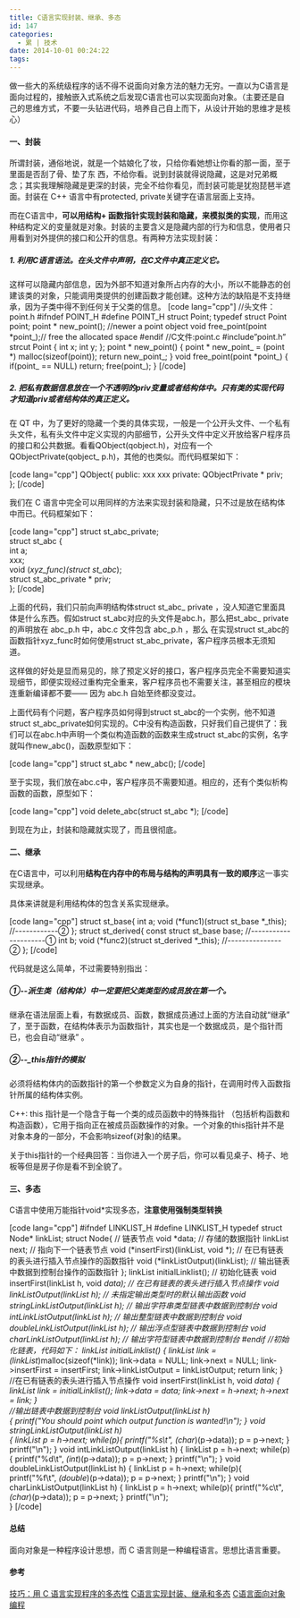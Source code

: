 ```yaml
---
title: C语言实现封装、继承、多态
id: 147
categories:
  - 累 | 技术
date: 2014-10-01 00:24:22
tags:
---
```


做一些大的系统级程序的话不得不说面向对象方法的魅力无穷。一直以为C语言是面向过程的，接触嵌入式系统之后发现C语言也可以实现面向对象。（主要还是自己的思维方式，不要一头钻进代码，培养自己自上而下，从设计开始的思维才是核心）<p>

#### 一、封装

<p>所谓封装，通俗地说，就是一个姑娘化了妆，只给你看她想让你看的那一面，至于里面是否刮了骨、垫了东 西，不给你看。说到封装就得说隐藏，这是对兄弟概念；其实我理解隐藏是更深的封装，完全不给你看见，而封装可能是犹抱琵琶半遮面。封装在 C++ 语言中有protected, private关键字在语言层面上支持。

而在C语言中，**可以用结构+ 函数指针实现封装和隐藏，来模拟类的实现**，而用这种结构定义的变量就是对象。封装的主要含义是隐藏内部的行为和信息，使用者只用看到对外提供的接口和公开的信息。有两种方法实现封装：

##### 1\. 利用C语言语法。在头文件中声明，在C文件中真正定义它。

这样可以隐藏内部信息，因为外部不知道对象所占内存的大小，所以不能静态的创建该类的对象，只能调用类提供的创建函数才能创建。这种方法的缺陷是不支持继承，因为子类中得不到任何关于父类的信息。
[code lang="cpp"]
//头文件：point.h
#ifndef POINT_H
#define POINT_H 
struct Point; 
typedef struct Point point; 
point * new_point(); //newer a point object 
void free_point(point *point_);// free the allocated space 
#endif 
//C文件:point.c 
#include”point.h” 
strcut Point {
    int x; 
    int y; 
}; 
point * new_point() 
{ 
    point * new_point_ = (point *) malloc(sizeof(point)); 
    return new_point_; 
}
void free_point(point *point_) 
{ 
    if(point_ == NULL) 
        return; 
    free(point_);
}
[/code]

##### 2\. 把私有数据信息放在一个不透明的priv变量或者结构体中。只有类的实现代码才知道priv或者结构体的真正定义。

在 QT 中，为了更好的隐藏一个类的具体实现，一般是一个公开头文件、一个私有头文件，私有头文件中定义实现的内部细节，公开头文件中定义开放给客户程序员的接口和公共数据。看看QObject(qobject.h)，对应有一个QObjectPrivate(qobject_ p.h)，其他的也类似。而代码框架如下：

[code lang="cpp"]
QObject{
public: 
    xxx
    xxx
private:
    QObjectPrivate * priv;
};
[/code]

我们在 C 语言中完全可以用同样的方法来实现封装和隐藏，只不过是放在结构体中而已。代码框架如下：

[code lang="cpp"]
struct st_abc_private;   
struct st_abc {   
    int a;   
    xxx;   
    void (*xyz_func)(struct st_abc*);   
    struct st_abc_private * priv;   
};
[/code]

上面的代码，我们只前向声明结构体struct st_abc_ private ，没人知道它里面具体是什么东西。假如struct st_abc对应的头文件是abc.h，那么把st_abc_ private的声明放在 abc_p.h 中，abc.c 文件包含 abc_p.h ，那么 在实现struct st_abc的函数指针xyz_func时如何使用struct st_abc_private，客户程序员根本无须知道。

这样做的好处是显而易见的，除了预定义好的接口，客户程序员完全不需要知道实现细节，即便实现经过重构完全重来，客户程序员也不需要关注，甚至相应的模块连重新编译都不要—— 因为 abc.h 自始至终都没变过。

上面代码有个问题，客户程序员如何得到struct st_abc的一个实例，他不知道struct st_abc_private如何实现的。C中没有构造函数，只好我们自己提供了：我们可以在abc.h中声明一个类似构造函数的函数来生成struct st_abc的实例，名字就叫作new_abc()，函数原型如下：

[code lang="cpp"]
struct st_abc * new_abc();
[/code]

至于实现，我们放在abc.c中，客户程序员不需要知道。相应的，还有个类似析构函数的函数，原型如下：

[code lang="cpp"]
void delete_abc(struct st_abc *);
[/code]

到现在为止，封装和隐藏就实现了，而且很彻底。

#### 二、继承

在C语言中，可以利用**结构在内存中的布局与结构的声明具有一致的顺序**这一事实实现继承。

具体来讲就是利用结构体的包含关系实现继承。

[code lang="cpp"]
struct st_base{
    int a;
    void (*func1)(struct st_base *_this);        //------------②
};
struct st_derived{
    const struct st_base base;                  //---------------------①
    int b;
    void (*func2)(struct st_derived *_this);    //---------------②
};
[/code]

代码就是这么简单，不过需要特别指出：

##### ①--派生类（结构体）中一定要把父类类型的成员放在第一个。

继承在语法层面上看，有数据成员、函数，数据成员通过上面的方法自动就“继承” 了，至于函数，在结构体表示为函数指针，其实也是一个数据成员，是个指针而已，也会自动“继承” 。

##### ②--_this指针的模拟

必须将结构体内的函数指针的第一个参数定义为自身的指针，在调用时传入函数指针所属的结构体实例。

C++: this 指针是一个隐含于每一个类的成员函数中的特殊指针 （包括析构函数和构造函数），它用于指向正在被成员函数操作的对象。一个对象的this指针并不是对象本身的一部分，不会影响sizeof(对象)的结果。

关于this指针的一个经典回答：当你进入一个房子后，你可以看见桌子、椅子、地板等但是房子你是看不到全貌了。

#### 三、多态

C语言中使用万能指针void*实现多态，**注意使用强制类型转换**

[code lang="cpp"]
#ifndef LINKLIST_H 
#define LINKLIST_H 
typedef struct Node* linkList; 
struct Node{                                // 链表节点
    void *data;                             // 存储的数据指针
    linkList next;                          // 指向下一个链表节点
    void (*insertFirst)(linkList, void *);  // 在已有链表的表头进行插入节点操作的函数指针
    void (*linkListOutput)(linkList);       // 输出链表中数据到控制台操作的函数指针
}; 
linkList initialLinklist();                 // 初始化链表
void insertFirst(linkList h, void *data);   // 在已有链表的表头进行插入节点操作
void linkListOutput(linkList h);            // 未指定输出类型时的默认输出函数
void stringLinkListOutput(linkList h);      // 输出字符串类型链表中数据到控制台
void intLinkListOutput(linkList h);         // 输出整型链表中数据到控制台
void doubleLinkListOutput(linkList h);      // 输出浮点型链表中数据到控制台
void charLinkListOutput(linkList h);        // 输出字符型链表中数据到控制台
#endif
//初始化链表，代码如下：
linkList initialLinklist() 
{ 
    linkList link = (linkList*)malloc(sizeof(*link)); 
    link-&gt;data = NULL; 
    link-&gt;next = NULL; 
    link-&gt;insertFirst = insertFirst; 
    link-&gt;linkListOutput = linkListOutput; 
    return link; 
}
//在已有链表的表头进行插入节点操作
void insertFirst(linkList h, void *data) 
{ 
    linkList link = initialLinklist(); 
    link-&gt;data = data; 
    link-&gt;next = h-&gt;next; 
    h-&gt;next = link; 
}    
//输出链表中数据到控制台
void linkListOutput(linkList h)     
{ 
    printf(&quot;You should point which output function is wanted!\n&quot;); 
} 
void stringLinkListOutput(linkList h)    
{ 
    linkList p = h-&gt;next; 
    while(p){ 
        printf(&quot;%s\t&quot;, (char*)(p-&gt;data)); 
        p = p-&gt;next; 
    } 
    printf(&quot;\n&quot;); 
} 
void intLinkListOutput(linkList h) 
{ 
    linkList p = h-&gt;next; 
    while(p){ 
        printf(&quot;%d\t&quot;, *(int*)(p-&gt;data)); 
        p = p-&gt;next; 
    } 
    printf(&quot;\n&quot;); 
} 
void doubleLinkListOutput(linkList h) 
{ 
    linkList p = h-&gt;next; 
    while(p){ 
        printf(&quot;%f\t&quot;, *(double*)(p-&gt;data)); 
        p = p-&gt;next; 
    } 
    printf(&quot;\n&quot;); 
} 
void charLinkListOutput(linkList h) 
{ 
    linkList p = h-&gt;next; 
    while(p){ 
        printf(&quot;%c\t&quot;, *(char*)(p-&gt;data)); 
        p = p-&gt;next; 
    } 
    printf(&quot;\n&quot;);  
}
[/code]

#### 总结

面向对象是一种程序设计思想，而 C 语言则是一种编程语言。思想比语言重要。

#### 参考

[技巧：用 C 语言实现程序的多态性](http://www.ibm.com/developerworks/cn/linux/l-cn-cpolym/index.html?ca=drs-)
[C语言实现封装、继承和多态](http://dongxicheng.org/cpp/ooc/)
[C语言面向对象编程](http://blog.csdn.net/column/details/object-orient-c.html)